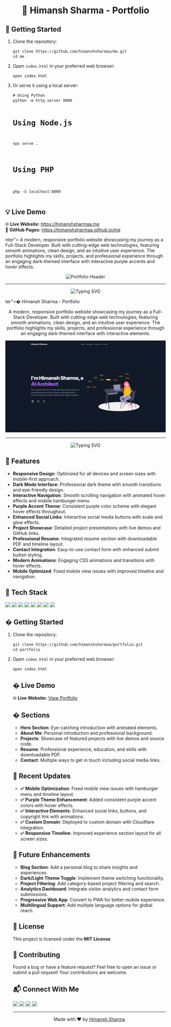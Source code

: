  <h1 align="center">🚀 Himansh Sharma - Portfolio</h1>
<h2 align="left">🚀 Getting Started</h2>
<ol>
  <li>Clone the repository:
    <pre><code>git clone https://github.com/himanshsharmaa/me.git
cd me</code></pre>
  </li>
  <li>Open <code>index.html</code> in your preferred web browser:
    <pre><code>open index.html</code></pre>
  </li>
  <li>Or serve it using a local server:
    <pre><code># Using Python
python -m http.server 8000

# Using Node.js
npx serve .

# Using PHP
php -S localhost:8000</code></pre>
  </li>
</ol>

<h2 align="left">💡 Live Demo</h2>
<p>
  🌐 <strong>Live Website:</strong> <a href="https://himanshsharmaa.me/" target="_blank">https://himanshsharmaa.me</a><br>
  📱 <strong>GitHub Pages:</strong> <a href="https://himanshsharmaa.github.io/me/" target="_blank">https://himanshsharmaa.github.io/me</a>
</p>nter">
  A modern, responsive portfolio website showcasing my journey as a Full-Stack Developer. Built with cutting-edge web technologies, featuring smooth animations, clean design, and an intuitive user experience. The portfolio highlights my skills, projects, and professional experience through an engaging dark-themed interface with interactive purple accents and hover effects.
</p>

<div align="center">
    <img src="https://github.com/himanshsharmaa/me/blob/main/images/project/project-image.png?raw=true" alt="Portfolio Header" />
</div>

------

<p align="center">
  <img src="https://readme-typing-svg.herokuapp.com?font=Fira+Code&size=22&pause=1000&color=a855f7&center=true&vCenter=true&width=435&lines=Full-Stack+Developer;Creative+Problem+Solver;Modern+Web+Technologies;Always+Learning" alt="Typing SVG">
</p>ter">� Himansh Sharma - Portfolio</h1>

<p align="center">
  A modern, responsive portfolio website showcasing my journey as a Full-Stack Developer. Built with cutting-edge web technologies, featuring smooth animations, clean design, and an intuitive user experience. The portfolio highlights my skills, projects, and professional experience through an engaging dark-themed interface with interactive elements.
</p>

<div align="center">
    <img src="https://github.com/himanshsharmaa/portfolio/blob/main/images/project/project-image.png?raw=true" alt="Portfolio Header" />
</div>

------

<p align="center">
  <img src="https://readme-typing-svg.herokuapp.com?font=Fira+Code&size=22&pause=1000&color=4CAF50&center=true&vCenter=true&width=435&lines=Full-Stack+Developer;Creative+Problem+Solver;Modern+Web+Technologies;Always+Learning" alt="Typing SVG">
</p>

<h2 align="left">🌟 Features</h2>
<ul>
  <li><strong>Responsive Design</strong>: Optimized for all devices and screen sizes with mobile-first approach.</li>
  <li><strong>Dark Mode Interface</strong>: Professional dark theme with smooth transitions and eye-friendly design.</li>
  <li><strong>Interactive Navigation</strong>: Smooth scrolling navigation with animated hover effects and mobile hamburger menu.</li>
  <li><strong>Purple Accent Theme</strong>: Consistent purple color scheme with elegant hover effects throughout.</li>
  <li><strong>Enhanced Social Links</strong>: Interactive social media buttons with scale and glow effects.</li>
  <li><strong>Project Showcase</strong>: Detailed project presentations with live demos and GitHub links.</li>
  <li><strong>Professional Resume</strong>: Integrated resume section with downloadable PDF and timeline layout.</li>
  <li><strong>Contact Integration</strong>: Easy-to-use contact form with enhanced submit button styling.</li>
  <li><strong>Modern Animations</strong>: Engaging CSS animations and transitions with hover effects.</li>
  <li><strong>Mobile Optimized</strong>: Fixed mobile view issues with improved timeline and navigation.</li>
</ul>

<h2 align="left">🔧 Tech Stack</h2>
<p align="left">
  <a href="https://www.html.com/" target="_blank"><img src="https://img.shields.io/badge/HTML5-E34F26?style=for-the-badge&logo=html5&logoColor=white"/></a>
  <a href="https://www.w3.org/Style/CSS/" target="_blank"><img src="https://img.shields.io/badge/CSS3-1572B6?style=for-the-badge&logo=css3&logoColor=white"/></a>
  <a href="https://developer.mozilla.org/en-US/docs/Web/JavaScript" target="_blank"><img src="https://img.shields.io/badge/JavaScript-F7DF1E?style=for-the-badge&logo=javascript&logoColor=black"/></a>
  <a href="https://getbootstrap.com/" target="_blank"><img src="https://img.shields.io/badge/Bootstrap-563D7C?style=for-the-badge&logo=bootstrap&logoColor=white"/></a>
  <a href="https://jquery.com/" target="_blank"><img src="https://img.shields.io/badge/jQuery-0769AD?style=for-the-badge&logo=jquery&logoColor=white"/></a>
  <a href="https://animate.style/" target="_blank"><img src="https://img.shields.io/badge/Animate.css-FF6B6B?style=for-the-badge&logo=css3&logoColor=white"/></a>
  <a href="https://iconscout.com/unicons" target="_blank"><img src="https://img.shields.io/badge/Unicons-667EEA?style=for-the-badge&logo=iconify&logoColor=white"/></a>
  <a href="https://github.com/" target="_blank"><img src="https://img.shields.io/badge/GitHub-181717?style=for-the-badge&logo=github&logoColor=white"/></a>
</p>

<h2 align="left">� Getting Started</h2>
<ol>
  <li>Clone the repository:
    <pre><code>git clone https://github.com/himanshsharmaa/portfolio.git
cd portfolio</code></pre>
  </li>
  <li>Open <code>index.html</code> in your preferred web browser:
    <pre><code>open index.html</code></pre>
  </li>

<h2 align="left">� Live Demo</h2>
<p>
  🌐 <strong>Live Website:</strong> <a href="https://himanshsharmaa.github.io/me/" target="_blank">View Portfolio</a>
</p>

<h2 align="left">� Sections</h2>
<ul>
  <li><strong>Hero Section</strong>: Eye-catching introduction with animated elements.</li>
  <li><strong>About Me</strong>: Personal introduction and professional background.</li>
  <li><strong>Projects</strong>: Showcase of featured projects with live demos and source code.</li>
  <li><strong>Resume</strong>: Professional experience, education, and skills with downloadable PDF.</li>
  <li><strong>Contact</strong>: Multiple ways to get in touch including social media links.</li>
</ul>

<h2 align="left">🔮 Recent Updates</h2>
<ul>
  <li><strong>✅ Mobile Optimization</strong>: Fixed mobile view issues with hamburger menu and timeline layout.</li>
  <li><strong>✅ Purple Theme Enhancement</strong>: Added consistent purple accent colors with hover effects.</li>
  <li><strong>✅ Interactive Elements</strong>: Enhanced social links, buttons, and copyright link with animations.</li>
  <li><strong>✅ Custom Domain</strong>: Deployed to custom domain with Cloudflare integration.</li>
  <li><strong>✅ Responsive Timeline</strong>: Improved experience section layout for all screen sizes.</li>
</ul>

<h2 align="left">🔮 Future Enhancements</h2>
<ul>
  <li><strong>Blog Section</strong>: Add a personal blog to share insights and experiences.</li>
  <li><strong>Dark/Light Theme Toggle</strong>: Implement theme switching functionality.</li>
  <li><strong>Project Filtering</strong>: Add category-based project filtering and search.</li>
  <li><strong>Analytics Dashboard</strong>: Integrate visitor analytics and contact form submissions.</li>
  <li><strong>Progressive Web App</strong>: Convert to PWA for better mobile experience.</li>
  <li><strong>Multilingual Support</strong>: Add multiple language options for global reach.</li>
</ul>

<h2 align="left">📝 License</h2>
<p align="left">This project is licensed under the <strong>MIT License</strong>.</p>

<h2 align="left">🤝 Contributing</h2>
<p>
  Found a bug or have a feature request? Feel free to open an issue or submit a pull request! Your contributions are welcome.
</p>

<h2 align="left">📬 Connect With Me</h2>
<p align="left">
  <a href="mailto:talk.himanshsharma@gmail.com"><img src="https://img.shields.io/badge/Email-D14836?style=for-the-badge&logo=gmail&logoColor=white"/></a>
  <a href="https://linkedin.com/in/himanshsharmaa" target="_blank"><img src="https://img.shields.io/badge/LinkedIn-0077B5?style=for-the-badge&logo=linkedin&logoColor=white"/></a>
  <a href="https://github.com/himanshsharmaa" target="_blank"><img src="https://img.shields.io/badge/GitHub-181717?style=for-the-badge&logo=github&logoColor=white"/></a>
  <a href="https://x.com/himanshsharmaa" target="_blank"><img src="https://img.shields.io/badge/Twitter-1DA1F2?style=for-the-badge&logo=twitter&logoColor=white"/></a>
</p>

------

<p align="center">Made with ❤️ by <a href="https://github.com/himanshsharmaa">Himansh Sharma</a></p>


